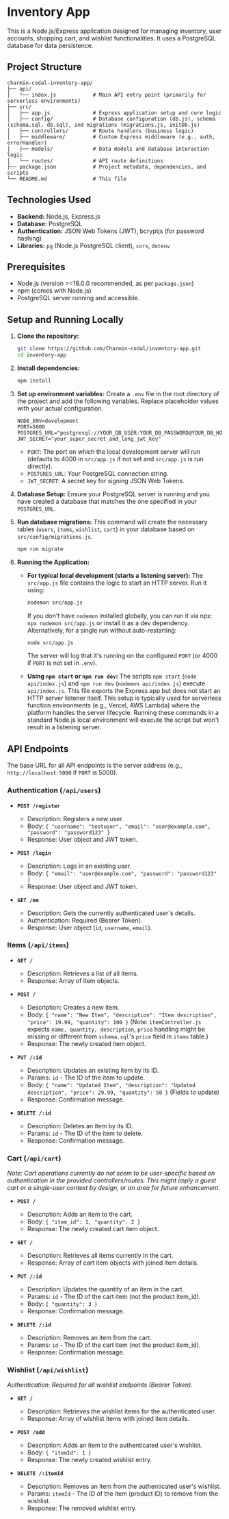 # Inventory App

This is a Node.js/Express application designed for managing inventory, user accounts, shopping cart, and wishlist functionalities. It uses a PostgreSQL database for data persistence.

## Project Structure

```
charmin-codal-inventory-app/
├── api/
│   └── index.js            # Main API entry point (primarily for serverless environments)
├── src/
│   ├── app.js              # Express application setup and core logic
│   ├── config/             # Database configuration (db.js), schema (schema.sql, db.sql), and migrations (migrations.js, initDb.js)
│   ├── controllers/        # Route handlers (business logic)
│   ├── middleware/         # Custom Express middleware (e.g., auth, errorHandler)
│   ├── models/             # Data models and database interaction logic
│   └── routes/             # API route definitions
├── package.json            # Project metadata, dependencies, and scripts
└── README.md               # This file
```

## Technologies Used

*   **Backend:** Node.js, Express.js
*   **Database:** PostgreSQL
*   **Authentication:** JSON Web Tokens (JWT), bcryptjs (for password hashing)
*   **Libraries:** `pg` (Node.js PostgreSQL client), `cors`, `dotenv`

## Prerequisites

*   Node.js (version >=18.0.0 recommended, as per `package.json`)
*   npm (comes with Node.js)
*   PostgreSQL server running and accessible.

## Setup and Running Locally

1.  **Clone the repository:**
    ```bash
    git clone https://github.com/Charmin-codal/inventory-app.git
    cd inventory-app
    ```

2.  **Install dependencies:**
    ```bash
    npm install
    ```

3.  **Set up environment variables:**
    Create a `.env` file in the root directory of the project and add the following variables. Replace placeholder values with your actual configuration.
    ```dotenv
    NODE_ENV=development
    PORT=5000
    POSTGRES_URL="postgresql://YOUR_DB_USER:YOUR_DB_PASSWORD@YOUR_DB_HOST:YOUR_DB_PORT/YOUR_DB_NAME"
    JWT_SECRET="your_super_secret_and_long_jwt_key"
    ```
    *   `PORT`: The port on which the local development server will run (defaults to 4000 in `src/app.js` if not set and `src/app.js` is run directly).
    *   `POSTGRES_URL`: Your PostgreSQL connection string.
    *   `JWT_SECRET`: A secret key for signing JSON Web Tokens.

4.  **Database Setup:**
    Ensure your PostgreSQL server is running and you have created a database that matches the one specified in your `POSTGRES_URL`.

5.  **Run database migrations:**
    This command will create the necessary tables (`users`, `items`, `wishlist`, `cart`) in your database based on `src/config/migrations.js`.
    ```bash
    npm run migrate
    ```

6.  **Running the Application:**

    *   **For typical local development (starts a listening server):**
        The `src/app.js` file contains the logic to start an HTTP server. Run it using:
        ```bash
        nodemon src/app.js
        ```
        If you don't have `nodemon` installed globally, you can run it via npx: `npx nodemon src/app.js` or install it as a dev dependency.
        Alternatively, for a single run without auto-restarting:
        ```bash
        node src/app.js
        ```
        The server will log that it's running on the configured `PORT` (or 4000 if `PORT` is not set in `.env`).

    *   **Using `npm start` or `npm run dev`:**
        The scripts `npm start` (`node api/index.js`) and `npm run dev` (`nodemon api/index.js`) execute `api/index.js`. This file exports the Express app but does not start an HTTP server listener itself. This setup is typically used for serverless function environments (e.g., Vercel, AWS Lambda) where the platform handles the server lifecycle. Running these commands in a standard Node.js local environment will execute the script but won't result in a listening server.

## API Endpoints

The base URL for all API endpoints is the server address (e.g., `http://localhost:5000` if `PORT` is 5000).

### Authentication (`/api/users`)

*   **`POST /register`**
    *   Description: Registers a new user.
    *   Body: `{ "username": "testuser", "email": "user@example.com", "password": "password123" }`
    *   Response: User object and JWT token.

*   **`POST /login`**
    *   Description: Logs in an existing user.
    *   Body: `{ "email": "user@example.com", "password": "password123" }`
    *   Response: User object and JWT token.

*   **`GET /me`**
    *   Description: Gets the currently authenticated user's details.
    *   Authentication: Required (Bearer Token).
    *   Response: User object (`id`, `username`, `email`).

### Items (`/api/items`)

*   **`GET /`**
    *   Description: Retrieves a list of all items.
    *   Response: Array of item objects.

*   **`POST /`**
    *   Description: Creates a new item.
    *   Body: `{ "name": "New Item", "description": "Item description", "price": 19.99, "quantity": 100 }` (Note: `itemController.js` expects `name, quantity, description`, `price` handling might be missing or different from `schema.sql`'s `price` field in `items` table.)
    *   Response: The newly created item object.

*   **`PUT /:id`**
    *   Description: Updates an existing item by its ID.
    *   Params: `id` - The ID of the item to update.
    *   Body: `{ "name": "Updated Item", "description": "Updated description", "price": 29.99, "quantity": 50 }` (Fields to update)
    *   Response: Confirmation message.

*   **`DELETE /:id`**
    *   Description: Deletes an item by its ID.
    *   Params: `id` - The ID of the item to delete.
    *   Response: Confirmation message.

### Cart (`/api/cart`)
*Note: Cart operations currently do not seem to be user-specific based on authentication in the provided controllers/routes. This might imply a guest cart or a single-user context by design, or an area for future enhancement.*

*   **`POST /`**
    *   Description: Adds an item to the cart.
    *   Body: `{ "item_id": 1, "quantity": 2 }`
    *   Response: The newly created cart item object.

*   **`GET /`**
    *   Description: Retrieves all items currently in the cart.
    *   Response: Array of cart item objects with joined item details.

*   **`PUT /:id`**
    *   Description: Updates the quantity of an item in the cart.
    *   Params: `id` - The ID of the cart item (not the product item_id).
    *   Body: `{ "quantity": 3 }`
    *   Response: Confirmation message.

*   **`DELETE /:id`**
    *   Description: Removes an item from the cart.
    *   Params: `id` - The ID of the cart item (not the product item_id).
    *   Response: Confirmation message.

### Wishlist (`/api/wishlist`)
*Authentication: Required for all wishlist endpoints (Bearer Token).*

*   **`GET /`**
    *   Description: Retrieves the wishlist items for the authenticated user.
    *   Response: Array of wishlist items with joined item details.

*   **`POST /add`**
    *   Description: Adds an item to the authenticated user's wishlist.
    *   Body: `{ "itemId": 1 }`
    *   Response: The newly created wishlist entry.

*   **`DELETE /:itemId`**
    *   Description: Removes an item from the authenticated user's wishlist.
    *   Params: `itemId` - The ID of the item (product ID) to remove from the wishlist.
    *   Response: The removed wishlist entry.
